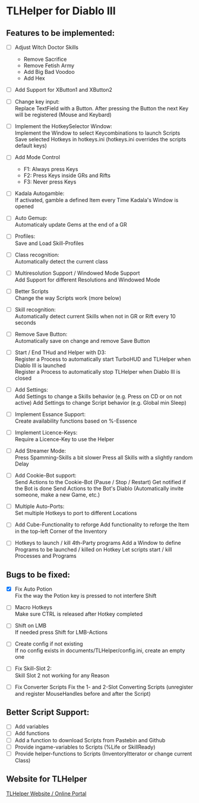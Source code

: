 # TLHelper for Diablo III

## Features to be implemented:
- [ ] Adjust Witch Doctor Skills
  - Remove Sacrifice
  - Remove Fetish Army
  - Add Big Bad Voodoo
  - Add Hex
  
- [ ] Add Support for XButton1 and XButton2

- [ ] Change key input:  
  Replace TextField with a Button. After pressing the Button the next Key will be registered (Mouse and Keybard)
  
- [ ] Implement the HotkeySelector Window:  
  Implement the Window to select Keycombinations to launch Scripts
  Save selected Hotkeys in hotkeys.ini (hotkeys.ini overrides the scripts default keys)
  
- [ ] Add Mode Control
  - F1: Always press Keys
  - F2: Press Keys inside GRs and Rifts
  - F3: Never press Keys
  
- [ ] Kadala Autogamble:  
  If activated, gamble a defined Item every Time Kadala's Window is opened
  
- [ ] Auto Gemup:  
  Automaticaly update Gems at the end of a GR
  
- [ ] Profiles:  
  Save and Load Skill-Profiles
  
- [ ] Class recognition:  
  Automatically detect the current class
  
- [ ] Multiresolution Support / Windowed Mode Support  
  Add Support for different Resolutions and Windowed Mode
  
- [ ] Better Scripts  
  Change the way Scripts work (more below)
  
- [ ] Skill recognition:  
  Automatically detect current Skills when not in GR or Rift every 10 seconds
  
- [ ] Remove Save Button:  
  Automatically save on change and remove Save Button
  
- [ ] Start / End THud and Helper with D3:  
  Register a Process to automatically start TurboHUD and TLHelper when Diablo III is launched  
  Register a Process to automatically stop TLHelper when Diablo III is closed
  
- [ ] Add Settings:  
  Add Settings to change a Skills behavior (e.g. Press on CD or on not active)
  Add Settings to change Script behavior (e.g. Global min Sleep)
  
- [ ] Implement Essance Support:  
  Create availability functions based on %-Essence
  
- [ ] Implement Licence-Keys:  
  Require a Licence-Key to use the Helper
  
- [ ] Add Streamer Mode:  
  Press Spamming-Skills a bit slower
  Press all Skills with a slightly random Delay
  
- [ ] Add Cookie-Bot support:  
  Send Actions to the Cookie-Bot (Pause / Stop / Restart)
  Get notified if the Bot is done
  Send Actions to the Bot's Diablo (Automatically invite someone, make a new Game, etc.)
  
- [ ] Multiple Auto-Ports:  
  Set multiple Hotkeys to port to different Locations
  
- [ ] Add Cube-Functionality to reforge
  Add functionality to reforge the Item in the top-left Corner of the Inventory
  
- [ ] Hotkeys to launch / kill 4th-Party programs
  Add a Window to define Programs to be launched / killed on Hotkey
  Let scripts start / kill Processes and Programs
  
## Bugs to be fixed:
- [x] Fix Auto Potion  
  Fix the way the Potion key is pressed to not interfere Shift

- [ ] Macro Hotkeys  
  Make sure CTRL is released after Hotkey completed
  
- [ ] Shift on LMB  
  If needed press Shift for LMB-Actions
  
- [ ] Create config if not existing  
  If no config exists in documents/TLHelper/config.ini, create an empty one

- [ ] Fix Skill-Slot 2:  
  Skill Slot 2 not working for any Reason
  
- [ ] Fix Converter Scripts
  Fix the 1- and 2-Slot Converting Scripts (unregister and register MouseHandles before and after the Script)
  
## Better Script Support:
- [ ] Add variables
- [ ] Add functions
- [ ] Add a function to download Scripts from Pastebin and Github
- [ ] Provide ingame-variables to Scripts (%Life or SkillReady)
- [ ] Provide helper-functions to Scripts (InventoryItterator or change current Class)

## Website for TLHelper
[TLHelper Website / Online Portal](https://github.com/FischerEnterprise/tlhelper-temp/blob/master/WEBSITE.md)
